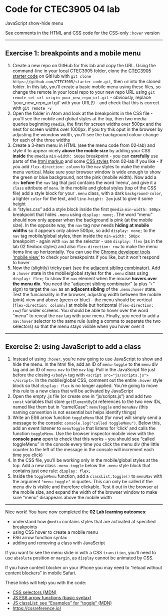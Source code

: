 # Code for CTEC3905 04 lab

JavaScript show-hide menu

See comments in the HTML and CSS code for the CSS-only `:hover` version

---

## Exercise 1: breakpoints and a mobile menu

1. Create a new repo on GitHub for this lab and copy the URL. Using the command-line in your local CTEC3905 folder, clone the [CTEC3905 starter code](https://github.com/CTEC3905/starter-code) on GitHub with `git clone https://github.com/CTEC3905/starter-code.git`, then `cd` into the cloned folder. In this lab, you’ll create a basic mobile menu using these files, so change the remote in your local repo to your new repo URL using `git remote set-url origin your_new_repo_url.git` - obviously, replace ‘your_new_repo_url.git’ with your URL(!) - and check that this is correct with `git remote -v`
2. Open the folder in Atom and look at the breakpoints in the CSS file - you’ll see the mobile and global styles at the top, then two media queries beginning `@media`, the first for screen widths over 500px and the next for screen widths over 1000px. If you try this oput in the browser by adjusting the wiondow width, you'll see the background colour change for each of the three widths
3. Create a 3-item menu in HTML (see the menu code from 02-lab) and style it to appear nicely **above the mobile size** by adding your CSS **inside** the `@media` `min-width: 500px` breakpoint - you can **carefully** use parts of the [html markup](https://raw.githubusercontent.com/CTEC3905/02-lab/master/index.html) and some [CSS styles](https://raw.githubusercontent.com/CTEC3905/02-lab/master/index.html) from 02-lab if you like - if you add `flex-direction: column` to the `nav` styles to make the mobile menu vertical. Make sure your browser window is wide enough to show the green or blue background, not the pink (mobile width). Now add a `div` **before** the `nav` tag that just contains the word ‘menu’, and give it a `class` attribute of `menu`. In the mobile and global styles (top of the CSS file) add a style block for your `.menu` class, with a dark `background-color`, a lighter `color` for the text, and `line-height: 2em` just to give it some height
4. in “styles.css” add a style block inside the first `@media` `min-width: 500px` breakpoint that hides `.menu` using `display: none;`. The word “menu” should now only appear when the background is pink (at the mobile size). In the opposite way, the `nav` tag now needs **hiding at mobile widths** so it appears only above 500px, so add `display: none;` to the `nav` tag mobile/global styles, then inside the `min-width: 500px` breakpoint - again with `nav` as the selector - use `display: flex` (as in the lab 02 flexbox styles) and also `flex-direction: row` to make the menu items line up horizontally. You can use the [Chrome developer tools ‘mobile view’](https://developers.google.com/web/tools/chrome-devtools/device-mode/#viewport) to check your breakpoints if you like, but it won't respond to hover
5. Now the (slightly) tricky part (see the [adjacent sibling combinator](https://developer.mozilla.org/en-US/docs/Web/CSS/CSS_Selectors#Combinators)). Add a `:hover` state in the mobile/global styles for the `.menu` class using `display: flex;` to show the `nav` element when the mouse **hovers over the menu div**. You need the “adjacent sibling combinator” (a plus “`+`” sign) to target the `nav` as an **adjacent sibling** of the `.menu:hover` state. Test the funcionality in the browser, adjusting width between the mobile (pink) view and above (green or blue) - the menu should be vertical (`flex-direction: column;`) at mobile but horizontal (`flex-direction: row`) for wider screens. You should be able to hover over the word “menu” to reveal the `nav` tag with your menu. Finally, you need to add a `nav:hover` selector to the same rule (using a comma to separate the two selectors) so that the menu stays visible when you hover over it

---

## Exercise 2: using JavaScript to add a class

1. Instead of using `:hover`, you’re now going to use JavaScript to show and hide the menu. In the html file, add an ID of `menu-toggle` to the `menu` div tag and an ID of `menu-nav` to the `nav` tag. Pull in the JavaScript file just before the closing `</body>` tag with `<script src="js/scripts.js"></script>`. In the mobile/global CSS, comment out the entire `:hover` style block so that `display: flex` is no longer applied. You’re going to move this rule to a new class that will be activated by JavaScript
2. Open the empty .js file (or create one in “js/scripts.js”) and add two `const` variables that store `getElementById` references to the two new IDs, named like them but in “camelCase”: `menuToggle` and `menuNav` (this naming convention is not essential but helps identify things)
3. Write an ES6 arrow function `toggleMenu` that (for now) will simply send a message to the console: `console.log("called toggleMenu")`. Below this, add an event listener to `menuToggle` that listens for ‘click’ and calls the function `toggleMenu`. Use the browser inspector mobile view with the **console pane** open to check that this works - you should see “called toggleMenu” in the console every time you click the menu div (the little counter to the left of the message in the console will increment each time you click)
4. In the CSS file, you'll be working only in the mobile/global styles at the top. Add a new class `.menu-toggle` below the `.menu` style block that contains just one rule: `display: flex;`
5. Inside the `toggleMenu` function, add a `classList.toggle()` to `menuNav` with the argument `"menu-toggle"` in quotes. This can only be called if the menu div is visible and therefore clickable. Test it out in the browser at the mobile size, and expand the width of the browser window to make sure “menu” disappears above the mobile width

---

Nice work! You have now completed the **02 Lab learning outcomes**:

- understand how `@media` contains styles that are activated at specified breakpoints
- using CSS hover to create a mobile menu
- ES6 arrow function syntax
- adding and removing a class with JavaScript

If you want to see the menu slide in with a CSS `transition`, you'll need to use `absolute` position or `margin`, as `display` cannot be animated by CSS.

If you have content blocker on your iPhone you may need to “reload without content blockers” in mobile Safari.

These links will help you with the code:

- [CSS selectors (MDN)](https://developer.mozilla.org/en-US/docs/Web/CSS/CSS_Selectors)
- [JS ES6 arrow functions (basic syntax)](https://developer.mozilla.org/en-US/docs/Web/JavaScript/Reference/Functions/Arrow_functions#Basic_Syntax)
- [JS classList: see “Examples” for “toggle” (MDN)](https://developer.mozilla.org/en-US/docs/Web/API/Element/classList)
- https://cssreference.io/